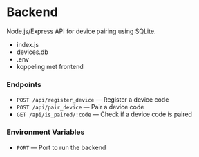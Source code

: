 # Backend

Node.js/Express API for device pairing using SQLite.

- index.js
- devices.db
- .env
- koppeling met frontend

### Endpoints

- `POST /api/register_device` — Register a device code
- `POST /api/pair_device` — Pair a device code
- `GET /api/is_paired/:code` — Check if a device code is paired

### Environment Variables

- `PORT` — Port to run the backend

